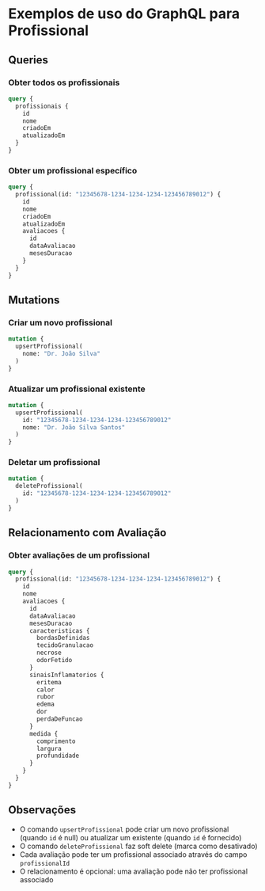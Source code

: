 # Exemplos de uso do GraphQL para Profissional

## Queries

### Obter todos os profissionais
```graphql
query {
  profissionais {
    id
    nome
    criadoEm
    atualizadoEm
  }
}
```

### Obter um profissional específico
```graphql
query {
  profissional(id: "12345678-1234-1234-1234-123456789012") {
    id
    nome
    criadoEm
    atualizadoEm
    avaliacoes {
      id
      dataAvaliacao
      mesesDuracao
    }
  }
}
```

## Mutations

### Criar um novo profissional
```graphql
mutation {
  upsertProfissional(
    nome: "Dr. João Silva"
  )
}
```

### Atualizar um profissional existente
```graphql
mutation {
  upsertProfissional(
    id: "12345678-1234-1234-1234-123456789012"
    nome: "Dr. João Silva Santos"
  )
}
```

### Deletar um profissional
```graphql
mutation {
  deleteProfissional(
    id: "12345678-1234-1234-1234-123456789012"
  )
}
```

## Relacionamento com Avaliação

### Obter avaliações de um profissional
```graphql
query {
  profissional(id: "12345678-1234-1234-1234-123456789012") {
    id
    nome
    avaliacoes {
      id
      dataAvaliacao
      mesesDuracao
      caracteristicas {
        bordasDefinidas
        tecidoGranulacao
        necrose
        odorFetido
      }
      sinaisInflamatorios {
        eritema
        calor
        rubor
        edema
        dor
        perdaDeFuncao
      }
      medida {
        comprimento
        largura
        profundidade
      }
    }
  }
}
```

## Observações

- O comando `upsertProfissional` pode criar um novo profissional (quando `id` é null) ou atualizar um existente (quando `id` é fornecido)
- O comando `deleteProfissional` faz soft delete (marca como desativado)
- Cada avaliação pode ter um profissional associado através do campo `profissionalId`
- O relacionamento é opcional: uma avaliação pode não ter profissional associado














